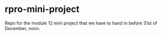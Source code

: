 # rpro-mini-project
Repo for the module 12 mini project that we have to hand in before 31st of December, noon.
